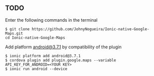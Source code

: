 

## TODO

Enter the following commands in the terminal
 
    $ git clone https://github.com/JohnyNogueira/Ionic-native-Google-Maps.git
    cd Ionic-native-Google-Maps 

Add platform android@3.7.1 by compatibility of the plugin

    $ ionic platform add android@3.7.1
    $ cordova plugin add plugin.google.maps --variable API_KEY_FOR_ANDROID=<YOUR KEY> 
    $ ionic run android --device
    
    
